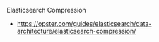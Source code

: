 Elasticsearch Compression
- https://opster.com/guides/elasticsearch/data-architecture/elasticsearch-compression/
